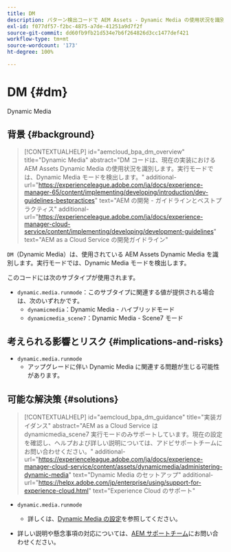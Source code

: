 ```yaml
---
title: DM
description: パターン検出コードで AEM Assets - Dynamic Media の使用状況を識別する方法について説明します。
exl-id: f077df57-f2bc-4875-a7de-41251a9d7f2f
source-git-commit: dd60fb9fb21d534e7b6f264826d3cc1477def421
workflow-type: tm+mt
source-wordcount: '173'
ht-degree: 100%

---
```


# DM {#dm}

Dynamic Media

## 背景 {#background}

>[!CONTEXTUALHELP]
>id="aemcloud_bpa_dm_overview"
>title="Dynamic Media"
>abstract="DM コードは、現在の実装における AEM Assets Dynamic Media の使用状況を識別します。実行モードでは、Dynamic Media モードを検出します。"
>additional-url="https://experienceleague.adobe.com/ja/docs/experience-manager-65/content/implementing/developing/introduction/dev-guidelines-bestpractices" text="AEM の開発 - ガイドラインとベストプラクティス"
>additional-url="https://experienceleague.adobe.com/ja/docs/experience-manager-cloud-service/content/implementing/developing/development-guidelines" text="AEM as a Cloud Service の開発ガイドライン"

`DM`（Dynamic Media）は、使用されている AEM Assets Dynamic Media を識別します。実行モードでは、Dynamic Media モードを検出します。

このコードには次のサブタイプが使用されます。

* `dynamic.media.runmode`：このサブタイプに関連する値が提供される場合は、次のいずれかです。
   * `dynamicmedia`：Dynamic Media - ハイブリッドモード
   * `dynamicmedia_scene7`：Dynamic Media - Scene7 モード

## 考えられる影響とリスク {#implications-and-risks}

* `dynamic.media.runmode`
   * アップグレードに伴い Dynamic Media に関連する問題が生じる可能性があります。

## 可能な解決策 {#solutions}

>[!CONTEXTUALHELP]
>id="aemcloud_bpa_dm_guidance"
>title="実装ガイダンス"
>abstract="AEM as a Cloud Service は dynamicmedia_scene7 実行モードのみサポートしています。現在の設定を確認し、ヘルプおよび詳しい説明については、アドビサポートチームにお問い合わせください。"
>additional-url="https://experienceleague.adobe.com/ja/docs/experience-manager-cloud-service/content/assets/dynamicmedia/administering-dynamic-media" text="Dynamic Media のセットアップ"
>additional-url="https://helpx.adobe.com/jp/enterprise/using/support-for-experience-cloud.html" text="Experience Cloud のサポート"


* `dynamic.media.runmode`
   * 詳しくは、[Dynamic Media の設定](https://experienceleague.adobe.com/ja/docs/experience-manager-cloud-service/content/assets/dynamicmedia/administering-dynamic-media)を参照してください。

* 詳しい説明や懸念事項の対応については、[AEM サポートチーム](https://helpx.adobe.com/jp/enterprise/using/support-for-experience-cloud.html)にお問い合わせください。

